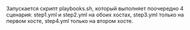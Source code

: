Запускается скрипт playbooks.sh, который выполняет поочередно 4 сценария: step1.yml и step2.yml на обоих хостах, step3.yml только на первом хосте, step4.yml только на втором хосте.
